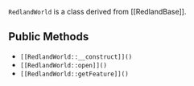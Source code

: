 `RedlandWorld` is a class derived from [[RedlandBase]].

## Public Methods

* `[[RedlandWorld::__construct]]()`
* `[[RedlandWorld::open]]()`
* `[[RedlandWorld::getFeature]]()`

